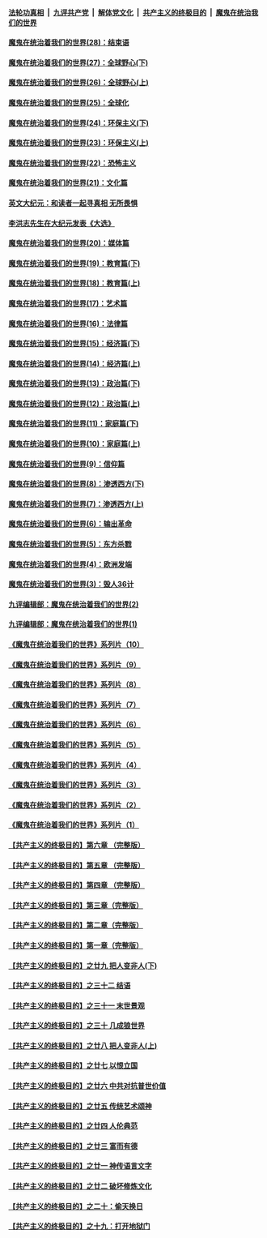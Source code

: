 ####  [法轮功真相](../../../../basic/blob/master/README.md?t=03220501) &nbsp;|&nbsp; [九评共产党](../../../../9ping.md/blob/master/README.md?t=03220501) &nbsp;|&nbsp; [解体党文化](../../../../jtdwh.md/blob/master/README.md?t=03220501)  &nbsp;|&nbsp; [共产主义的终极目的](../../../../gczydzjmd.md/blob/master/README.md?t=03220501) &nbsp;|&nbsp; [魔鬼在统治我们的世界](../../../../mgztzwmdsj.md/blob/master/README.md?t=03220501) 

#### [魔鬼在统治着我们的世界(28)：结束语](../pages/nsc422/n10936246.md?t=03220501) 

#### [魔鬼在统治着我们的世界(27)：全球野心(下)](../pages/nsc422/n10928319.md?t=03220501) 

#### [魔鬼在统治着我们的世界(26)：全球野心(上)](../pages/nsc422/n10900318.md?t=03220501) 

#### [魔鬼在统治着我们的世界(25)：全球化](../pages/nsc422/n10788205.md?t=03220501) 

#### [魔鬼在统治着我们的世界(24)：环保主义(下)](../pages/nsc422/n10695307.md?t=03220501) 

#### [魔鬼在统治着我们的世界(23)：环保主义(上)](../pages/nsc422/n10688613.md?t=03220501) 

#### [魔鬼在统治着我们的世界(22)：恐怖主义](../pages/nsc422/n10614727.md?t=03220501) 

#### [魔鬼在统治着我们的世界(21)：文化篇](../pages/nsc422/n10597706.md?t=03220501) 

#### [英文大纪元：和读者一起寻真相 无所畏惧](../pages/nsc422/n12542027.md?t=03220501) 

#### [李洪志先生在大纪元发表《大选》](../pages/nsc422/n12534746.md?t=03220501) 

#### [魔鬼在统治着我们的世界(20)：媒体篇](../pages/nsc422/n10586579.md?t=03220501) 

#### [魔鬼在统治着我们的世界(19)：教育篇(下)](../pages/nsc422/n10564808.md?t=03220501) 

#### [魔鬼在统治着我们的世界(18)：教育篇(上)](../pages/nsc422/n10526970.md?t=03220501) 

#### [魔鬼在统治着我们的世界(17)：艺术篇](../pages/nsc422/n10499093.md?t=03220501) 

#### [魔鬼在统治着我们的世界(16)：法律篇](../pages/nsc422/n10485969.md?t=03220501) 

#### [魔鬼在统治着我们的世界(15)：经济篇(下)](../pages/nsc422/n10469975.md?t=03220501) 

#### [魔鬼在统治着我们的世界(14)：经济篇(上)](../pages/nsc422/n10457370.md?t=03220501) 

#### [魔鬼在统治着我们的世界(13)：政治篇(下)](../pages/nsc422/n10448270.md?t=03220501) 

#### [魔鬼在统治着我们的世界(12)：政治篇(上)](../pages/nsc422/n10444576.md?t=03220501) 

#### [魔鬼在统治着我们的世界(11)：家庭篇(下)](../pages/nsc422/n10440961.md?t=03220501) 

#### [魔鬼在统治着我们的世界(10)：家庭篇(上)](../pages/nsc422/n10435448.md?t=03220501) 

#### [魔鬼在统治着我们的世界(9)：信仰篇](../pages/nsc422/n10432159.md?t=03220501) 

#### [魔鬼在统治着我们的世界(8)：渗透西方(下)](../pages/nsc422/n10429603.md?t=03220501) 

#### [魔鬼在统治着我们的世界(7)：渗透西方(上)](../pages/nsc422/n10426013.md?t=03220501) 

#### [魔鬼在统治着我们的世界(6)：输出革命](../pages/nsc422/n10421536.md?t=03220501) 

#### [魔鬼在统治着我们的世界(5)：东方杀戮](../pages/nsc422/n10417707.md?t=03220501) 

#### [魔鬼在统治着我们的世界(4)：欧洲发端](../pages/nsc422/n10414890.md?t=03220501) 

#### [魔鬼在统治着我们的世界(3)：毁人36计](../pages/nsc422/n10411583.md?t=03220501) 

#### [九评编辑部：魔鬼在统治着我们的世界(2)](../pages/nsc422/n10410036.md?t=03220501) 

#### [九评编辑部：魔鬼在统治着我们的世界(1)](../pages/nsc422/n10406825.md?t=03220501) 

#### [《魔鬼在统治着我们的世界》系列片（10）](../pages/nsc422/n12292670.md?t=03220501) 

#### [《魔鬼在统治着我们的世界》系列片（9）](../pages/nsc422/n12290859.md?t=03220501) 

#### [《魔鬼在统治着我们的世界》系列片（8）](../pages/nsc422/n12287445.md?t=03220501) 

#### [《魔鬼在统治着我们的世界》系列片（7）](../pages/nsc422/n12283425.md?t=03220501) 

#### [《魔鬼在统治着我们的世界》系列片（6）](../pages/nsc422/n12282314.md?t=03220501) 

#### [《魔鬼在统治着我们的世界》系列片（5）](../pages/nsc422/n12281419.md?t=03220501) 

#### [《魔鬼在统治着我们的世界》系列片（4）](../pages/nsc422/n12274024.md?t=03220501) 

#### [《魔鬼在统治着我们的世界》系列片（3）](../pages/nsc422/n12271322.md?t=03220501) 

#### [《魔鬼在统治着我们的世界》系列片（2）](../pages/nsc422/n12269049.md?t=03220501) 

#### [《魔鬼在统治着我们的世界》系列片（1）](../pages/nsc422/n12267575.md?t=03220501) 

#### [【共产主义的终极目的】第六章 （完整版）](../pages/nsc422/n11428913.md?t=03220501) 

#### [【共产主义的终极目的】第五章 （完整版）](../pages/nsc422/n11428912.md?t=03220501) 

#### [【共产主义的终极目的】第四章 （完整版）](../pages/nsc422/n11428907.md?t=03220501) 

#### [【共产主义的终极目的】第三章（完整版）](../pages/nsc422/n11428848.md?t=03220501) 

#### [【共产主义的终极目的】第二章（完整版）](../pages/nsc422/n11428831.md?t=03220501) 

#### [【共产主义的终极目的】第一章（完整版）](../pages/nsc422/n11417651.md?t=03220501) 

#### [【共产主义的终极目的】之廿九 把人变非人(下)](../pages/nsc422/n11344140.md?t=03220501) 

#### [【共产主义的终极目的】之三十二 结语](../pages/nsc422/n11360535.md?t=03220501) 

#### [【共产主义的终极目的】之三十一 末世景观](../pages/nsc422/n11351129.md?t=03220501) 

#### [【共产主义的终极目的】之三十 几成狼世界](../pages/nsc422/n11348280.md?t=03220501) 

#### [【共产主义的终极目的】之廿八 把人变非人(上)](../pages/nsc422/n11340492.md?t=03220501) 

#### [【共产主义的终极目的】之廿七 以恨立国](../pages/nsc422/n11336944.md?t=03220501) 

#### [【共产主义的终极目的】之廿六 中共对抗普世价值](../pages/nsc422/n11324785.md?t=03220501) 

#### [【共产主义的终极目的】之廿五 传统艺术颂神](../pages/nsc422/n11296396.md?t=03220501) 

#### [【共产主义的终极目的】之廿四 人伦典范](../pages/nsc422/n11296397.md?t=03220501) 

#### [【共产主义的终极目的】之廿三 富而有德](../pages/nsc422/n11283598.md?t=03220501) 

#### [【共产主义的终极目的】之廿一 神传语言文字](../pages/nsc422/n11263265.md?t=03220501) 

#### [【共产主义的终极目的】之廿二 破坏修炼文化](../pages/nsc422/n11245728.md?t=03220501) 

#### [【共产主义的终极目的】之二十：偷天换日](../pages/nsc422/n11238846.md?t=03220501) 

#### [【共产主义的终极目的】之十九：打开地狱门](../pages/nsc422/n11206376.md?t=03220501) 

